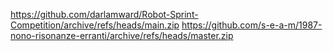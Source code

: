 https://github.com/darlamward/Robot-Sprint-Competition/archive/refs/heads/main.zip
https://github.com/s-e-a-m/1987-nono-risonanze-erranti/archive/refs/heads/master.zip
